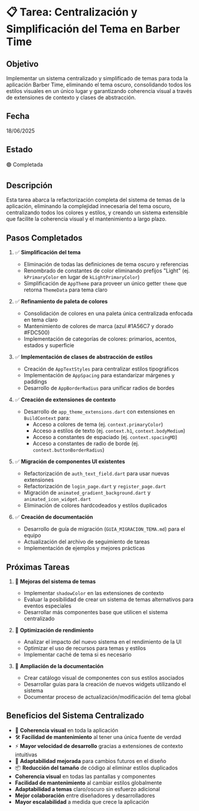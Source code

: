 # 📋 Tarea: Centralización y Simplificación del Tema en Barber Time

## Objetivo
Implementar un sistema centralizado y simplificado de temas para toda la aplicación Barber Time, eliminando el tema oscuro, consolidando todos los estilos visuales en un único lugar y garantizando coherencia visual a través de extensiones de contexto y clases de abstracción.

## Fecha
18/06/2025

## Estado
🟢 Completada

## Descripción
Esta tarea abarca la refactorización completa del sistema de temas de la aplicación, eliminando la complejidad innecesaria del tema oscuro, centralizando todos los colores y estilos, y creando un sistema extensible que facilite la coherencia visual y el mantenimiento a largo plazo.

## Pasos Completados

1. ✅ **Simplificación del tema**
   - Eliminación de todas las definiciones de tema oscuro y referencias
   - Renombrado de constantes de color eliminando prefijos "Light" (ej. `kPrimaryColor` en lugar de `kLightPrimaryColor`)
   - Simplificación de `AppTheme` para proveer un único getter `theme` que retorna `ThemeData` para tema claro

2. ✅ **Refinamiento de paleta de colores**
   - Consolidación de colores en una paleta única centralizada enfocada en tema claro
   - Mantenimiento de colores de marca (azul #1A56C7 y dorado #FDC500)
   - Implementación de categorías de colores: primarios, acentos, estados y superficie

3. ✅ **Implementación de clases de abstracción de estilos**
   - Creación de `AppTextStyles` para centralizar estilos tipográficos
   - Implementación de `AppSpacing` para estandarizar márgenes y paddings
   - Desarrollo de `AppBorderRadius` para unificar radios de bordes

4. ✅ **Creación de extensiones de contexto**
   - Desarrollo de `app_theme_extensions.dart` con extensiones en `BuildContext` para:
     - Acceso a colores de tema (ej. `context.primaryColor`)
     - Acceso a estilos de texto (ej. `context.h1`, `context.bodyMedium`)
     - Acceso a constantes de espaciado (ej. `context.spacingMD`)
     - Acceso a constantes de radio de borde (ej. `context.buttonBorderRadius`)

5. ✅ **Migración de componentes UI existentes**
   - Refactorización de `auth_text_field.dart` para usar nuevas extensiones
   - Refactorización de `login_page.dart` y `register_page.dart`
   - Migración de `animated_gradient_background.dart` y `animated_icon_widget.dart`
   - Eliminación de colores hardcodeados y estilos duplicados

6. ✅ **Creación de documentación**
   - Desarrollo de guía de migración (`GUIA_MIGRACION_TEMA.md`) para el equipo
   - Actualización del archivo de seguimiento de tareas
   - Implementación de ejemplos y mejores prácticas

## Próximas Tareas

1. 🔄 **Mejoras del sistema de temas**
   - Implementar `shadowColor` en las extensiones de contexto
   - Evaluar la posibilidad de crear un sistema de temas alternativos para eventos especiales
   - Desarrollar más componentes base que utilicen el sistema centralizado

2. 🔄 **Optimización de rendimiento**
   - Analizar el impacto del nuevo sistema en el rendimiento de la UI
   - Optimizar el uso de recursos para temas y estilos
   - Implementar caché de tema si es necesario

3. 🔄 **Ampliación de la documentación**
   - Crear catálogo visual de componentes con sus estilos asociados
   - Desarrollar guías para la creación de nuevos widgets utilizando el sistema
   - Documentar proceso de actualización/modificación del tema global

## Beneficios del Sistema Centralizado

- 🎨 **Coherencia visual** en toda la aplicación
- 🛠️ **Facilidad de mantenimiento** al tener una única fuente de verdad
- ⚡ **Mayor velocidad de desarrollo** gracias a extensiones de contexto intuitivas
- 🔄 **Adaptabilidad mejorada** para cambios futuros en el diseño
- 📦 **Reducción del tamaño** de código al eliminar estilos duplicados
- **Coherencia visual** en todas las pantallas y componentes
- **Facilidad de mantenimiento** al cambiar estilos globalmente
- **Adaptabilidad a temas** claro/oscuro sin esfuerzo adicional
- **Mejor colaboración** entre diseñadores y desarrolladores
- **Mayor escalabilidad** a medida que crece la aplicación
